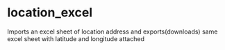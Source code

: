 # location_excel
Imports an excel sheet of location address and exports(downloads) same excel sheet with latitude and longitude attached
